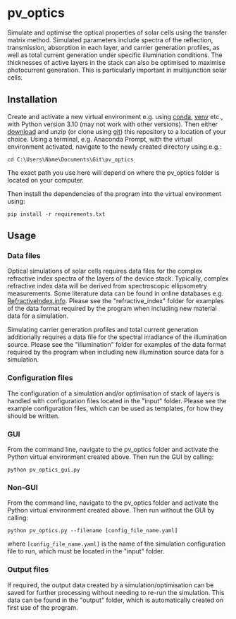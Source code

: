 # pv_optics

Simulate and optimise the optical properties of solar cells using the transfer matrix method. Simulated parameters include spectra of the reflection, transmission, absorption in each layer, and carrier generation profiles, as well as total current generation under specific illumination conditions. The thicknesses of active layers in the stack can also be optimised to maximise photocurrent generation. This is particularly important in multijunction solar cells.

## Installation

Create and activate a new virtual environment e.g. using [conda](https://conda.io/projects/conda/en/latest/user-guide/tasks/manage-environments.html), [venv](https://docs.python.org/3/library/venv.html) etc., with Python version 3.10 (may not work with other versions). Then either [download](https://github.com/jmball/pv_optics/archive/refs/heads/main.zip) and unzip (or clone using [git](https://git-scm.com)) this repository to a location of your choice. Using a terminal, e.g. Anaconda Prompt, with the virtual environment activated, navigate to the newly created directory using e.g.:

```
cd C:\Users\Name\Documents\Git\pv_optics
```

The exact path you use here will depend on where the pv_optics folder is located on your computer.

Then install the dependencies of the program into the virtual environment using:

```
pip install -r requirements.txt
```

## Usage

### Data files

Optical simulations of solar cells requires data files for the complex refractive index spectra of the layers of the device stack. Typically, complex refractive index data will be derived from spectroscopic ellipsometry measurements. Some literature data can be found in online databases e.g. [RefractiveIndex.info](https://refractiveindex.info). Please see the "refractive_index" folder for examples of the data format required by the program when including new material data for a simulation.

Simulating carrier generation profiles and total current generation additionally requires a data file for the spectral irradiance of the illumination source. Please see the "illumination" folder for examples of the data format required by the program when including new illumination source data for a simulation.

### Configuration files

The configuration of a simulation and/or optimisation of stack of layers is handled with configuration files located in the "input" folder. Please see the example configuration files, which can be used as templates, for how they should be written.

### GUI

From the command line, navigate to the pv_optics folder and activate the Python virtual environment created above. Then run the GUI by calling:

```
python pv_optics_gui.py
```

### Non-GUI

From the command line, navigate to the pv_optics folder and activate the Python virtual environment created above. Then run without the GUI by calling:

```
python pv_optics.py --filename [config_file_name.yaml]
```

where `[config_file_name.yaml]` is the name of the simulation configuration file to run, which must be located in the "input" folder.

### Output files

If required, the output data created by a simulation/optimisation can be saved for further processing without needing to re-run the simulation. This data can be found in the "output" folder, which is automatically created on first use of the program.

